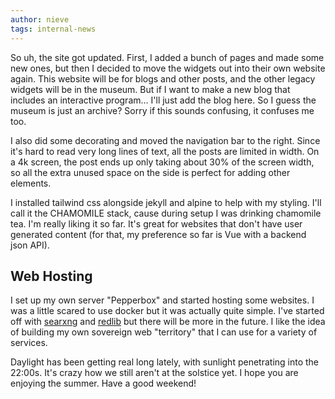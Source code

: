 ```yaml
---
author: nieve
tags: internal-news
---
```


So uh, the site got updated. First, I added a bunch of pages and made some new ones, but then I decided to move the widgets out into their own website again. This website will be for blogs and other posts, and the other legacy widgets will be in the museum. But if I want to make a new blog that includes an interactive program... I'll just add the blog here. So I guess the museum is just an archive? Sorry if this sounds confusing, it confuses me too.

I also did some decorating and moved the navigation bar to the right. Since it's hard to read very long lines of text, all the posts are limited in width. On a 4k screen, the post ends up only taking about 30% of the screen width, so all the extra unused space on the side is perfect for adding other elements. 

I installed tailwind css alongside jekyll and alpine to help with my styling. I'll call it the CHAMOMILE stack, cause during setup I was drinking chamomile tea. I'm really liking it so far. It's great for websites that don't have user generated content (for that, my preference so far is Vue with a backend json API).

## Web Hosting

I set up my own server "Pepperbox" and started hosting some websites. I was a little scared to use docker but it was actually quite simple. I've started off with [searxng](https://stellar.afs.ovh/) and [redlib](https://redlib.stellar.afs.ovh/) but there will be more in the future. I like the idea of building my own sovereign web "territory" that I can use for a variety of services.

Daylight has been getting real long lately, with sunlight penetrating into the 22:00s. It's crazy how we still aren't at the solstice yet. I hope you are enjoying the summer. Have a good weekend!